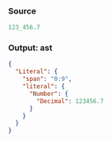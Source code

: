 ### Source
```js parse:expr check-format:no
123_456.7
```

### Output: ast
```json
{
  "Literal": {
    "span": "0:9",
    "literal": {
      "Number": {
        "Decimal": 123456.7
      }
    }
  }
}
```
